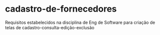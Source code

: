 # cadastro-de-fornecedores
Requisitos estabelecidos na disciplina de Eng de Software para criação de telas de cadastro-consulta-edição-exclusão

